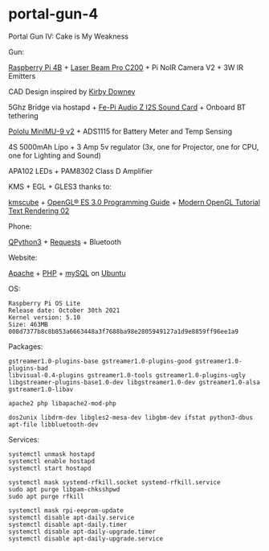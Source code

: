 # portal-gun-4
Portal Gun IV: Cake is My Weakness


Gun:

[Raspberry Pi 4B](https://www.raspberrypi.org/) + [Laser Beam Pro C200](http://laserbeampro.com/) + Pi NoIR Camera V2 + 3W IR Emitters

CAD Design inspired by [Kirby Downey](https://kirbydowney.com/)

5Ghz Bridge via hostapd + [Fe-Pi Audio Z I2S Sound Card](https://fe-pi.com/) + Onboard BT tethering

[Pololu MinIMU-9 v2](https://www.pololu.com/product/1268) + ADS1115 for Battery Meter and Temp Sensing

4S 5000mAh Lipo + 3 Amp 5v regulator (3x, one for Projector, one for CPU, one for Lighting and Sound)

APA102 LEDs + PAM8302 Class D Amplifier

KMS + EGL + GLES3 thanks to:

[kmscube](https://gitlab.freedesktop.org/mesa/kmscube/) + [OpenGL® ES 3.0 Programming Guide](https://github.com/danginsburg/opengles3-book) + [Modern OpenGL Tutorial Text Rendering 02](https://en.wikibooks.org/wiki/OpenGL_Programming/Modern_OpenGL_Tutorial_Text_Rendering_02)
 
Phone:

[QPython3](http://qpython.com/) + [Requests](http://docs.python-requests.org/en/latest/) + Bluetooth

Website:

[Apache](http://httpd.apache.org/) + [PHP](http://php.net/) + [mySQL](https://www.mysql.com/) on [Ubuntu](http://www.ubuntu.com/)

OS:
```
Raspberry Pi OS Lite
Release date: October 30th 2021
Kernel version: 5.10
Size: 463MB
008d7377b8c8b853a6663448a3f7688ba98e2805949127a1d9e8859ff96ee1a9
```
Packages:

```
gstreamer1.0-plugins-base gstreamer1.0-plugins-good gstreamer1.0-plugins-bad
libvisual-0.4-plugins gstreamer1.0-tools gstreamer1.0-plugins-ugly 
libgstreamer-plugins-base1.0-dev libgstreamer1.0-dev gstreamer1.0-alsa gstreamer1.0-libav
```
```
apache2 php libapache2-mod-php
```
```
dos2unix libdrm-dev libgles2-mesa-dev libgbm-dev ifstat python3-dbus apt-file libbluetooth-dev
```
Services:

```
systemctl unmask hostapd
systemctl enable hostapd
systemctl start hostapd
```
```
systemctl mask systemd-rfkill.socket systemd-rfkill.service
sudo apt purge libpam-chksshpwd
sudo apt purge rfkill
```
```
systemctl mask rpi-eeprom-update
systemctl disable apt-daily.service
systemctl disable apt-daily.timer
systemctl disable apt-daily-upgrade.timer
systemctl disable apt-daily-upgrade.service
```
